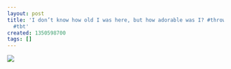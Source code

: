 ```yaml
---
layout: post
title: 'I don’t know how old I was here, but how adorable was I? #throwbackthursday
  #tbt'
created: 1350598700
tags: []
---
```

![](http://25.media.tumblr.com/tumblr_mc40mkutUv1rsr8w3o1_500.jpg)


